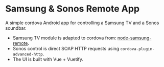 # Samsung & Sonos Remote App

A simple cordova Android app for controlling a Samsung TV and a Sonos soundbar.

* Samsung TV module is adapted to cordova from: [node-samsung-remote](https://github.com/beejjacobs/node-samsung-remote).
* Sonos control is direct SOAP HTTP requests using `cordova-plugin-advanced-http`.
* The UI is built with Vue + Vuetify.
